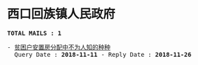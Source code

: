 # 西口回族镇人民政府
<pre><b>TOTAL MAILS : 1</b></pre>
<pre>
- <a href="../../categories/mails/5005.md">贫困户安置房分配中不为人知的种种</a><br/>  Query Date : <b>2018-11-11</b> - Reply Date : <b>2018-11-26</b>
</pre>